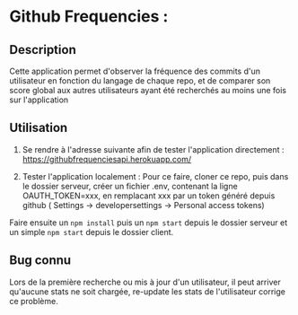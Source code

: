 # Github Frequencies :

## Description 
Cette application permet d'observer la fréquence des commits d'un utilisateur en fonction du langage de chaque repo, et de comparer son score global aux autres utilisateurs ayant été recherchés au moins une fois sur l'application

## Utilisation 

1. Se rendre à l'adresse suivante afin de tester l'application directement : https://githubfrequenciesapi.herokuapp.com/

2. Tester l'application localement : 
Pour ce faire, cloner ce repo, puis dans le dossier serveur, créer un fichier .env, contenant la ligne OAUTH_TOKEN=xxx, en remplacant xxx par un token généré depuis github ( Settings -> developersettings -> Personal access tokens)  

Faire ensuite un `npm install` puis un `npm start` depuis le dossier serveur et un simple `npm start` depuis le dossier client.

## Bug connu  

Lors de la première recherche ou mis à jour d'un utilisateur, il peut arriver qu'aucune stats ne soit chargée, re-update les stats de l'utilisateur corrige ce problème.